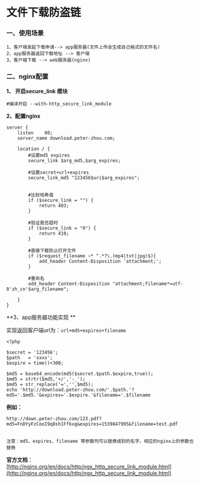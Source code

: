 # 文件下载防盗链

### 一、使用场景

    1、客户端发起下载申请--> app服务器(文件上传会生成自己格式的文件名)
    2、app服务器返回下载地址 --> 客户端
    3、客户端下载 --> web服务器(nginx)

### 二、nginx配置

**1、 开启secure_link 模块**

    #编译开启 --with-http_secure_link_module
    
**2、配置nginx**

    server {
        listen    80;
        server_name download.peter-zhou.com;
        
        location / {
            #设置md5 expires  
            secure_link $arg_md5,$arg_expires;
            
            #设置secret+url+expires
            secure_link_md5 "123456$uri$arg_expires";
  
        
            #比较哈希值
            if ($secure_link = "") {
                return 403;
            }
            
            #验证是否超时
            if ($secure_link = "0") {
                return 410;
            }
            
            #直接下载防止打开文件
            if ($request_filename ~* ^.*?\.(mp4|txt|jpg)$){
                add_header Content-Disposition 'attachment;';
            }

            #重命名
            add_header Content-Disposition "attachment;filename*=utf-8'zh_cn'$arg_filename";

        }
    }
    
**3、app服务器功能实现 ** 

实现返回客户端url为：`url+md5+expires+filename` 

    <?php

	$secret = '123456';
	$path   = 'xxxx';
	$expire = time()+300;
	
	$md5 = base64_encode(md5($secret.$path.$expire,true));
	$md5 = strtr($md5,'+/','-_');
	$md5 = str_replace('=','',$md5);
	echo 'http://download.peter-zhou.com/'.$path.'?md5='.$md5.'&expires='.$expire.'&filename='.$filename    
    

**例如：**

    http://down.peter-zhou.com/123.pdf?md5=FnDYyFzCooI9q8sh1Ffkxg&expires=1539847995&filename=test.pdf
    
    
    注意：md5、expires、filename 等参数均可以替换成别的名字，相应的nginx上的参数也替换
    
    
**官方文档**：[http://nginx.org/en/docs/http/ngx_http_secure_link_module.html](http://nginx.org/en/docs/http/ngx_http_secure_link_module.html)
        
        